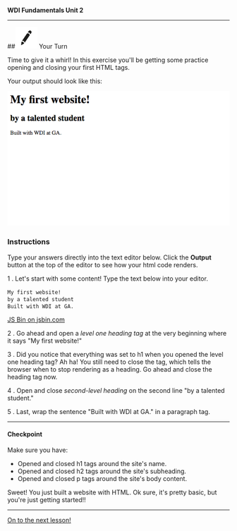 **WDI Fundamentals Unit 2**

---

##![Your Turn](../assets/exercise.png) Your Turn

Time to give it a whirl! In this exercise you'll be getting some practice opening and closing your first HTML tags.

Your output should look like this:

![](../assets/elkwebdesign/tags.png)

### Instructions

Type your answers directly into the text editor below. Click the **Output** button at the top of the editor to see how your html code renders.

1 . Let's start with some content! Type the text below into your editor.

```
My first website!
by a talented student
Built with WDI at GA.
```

<a class="jsbin-embed" href="http://jsbin.com/zevojec/embed?html&height=600px">JS Bin on jsbin.com</a><script src="http://static.jsbin.com/js/embed.min.js?3.35.11"></script>

2 . Go ahead and open a *level one heading tag* at the very beginning where it says "My first website!"

3 . Did you notice that everything was set to h1 when you opened the level one heading tag? Ah ha! You still need to close the tag, which tells the browser when to stop rendering as a heading. Go ahead and close the heading tag now.

4 . Open and close *second-level heading* on the second line "by a talented student."

5 . Last, wrap the sentence "Built with WDI at GA." in a paragraph tag.


---

#### Checkpoint

Make sure you have:
- Opened and closed h1 tags around the site's name.
- Opened and closed h2 tags around the site's subheading.
- Opened and closed p tags around the site's body content.


Sweet! You just built a website with HTML. Ok sure, it's pretty basic, but you're just getting started!!

----
[On to the next lesson!](04_lesson.md)

